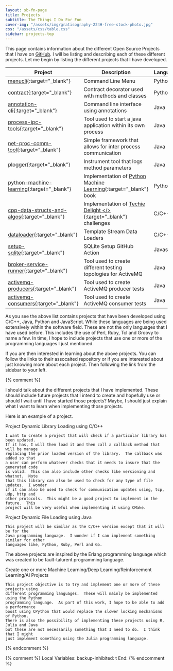 ```yaml
---
layout: sb-fn-page
title: Projects
subtitle: The Things I Do For Fun
cover-img: "/assets/img/gratisography-224H-free-stock-photo.jpg"
css: "/assets/css/table.css"
sidebar: projects-top
---
```


This page contains information about the different Open Source Projects that I have on
<a href="https://github.com/ccorsi?tab=repositories" target="_blank">GitHub</a>.  I will
be listing and describing each of these different projects.  Let me begin by listing the
different projects that I have developed.

| Project | Description | Language |
| --------- | -------- | -------- |
| [menucli](https://github.com/ccorsi/menucli){:target="_blank"} | Command Line Menu | Python  |
| [contract](https://github.com/ccorsi/contract){:target="_blank"} | Contract decorator used with methods and classes | Python |
| [annotation-cli](https://github.com/ccorsi/annotation-cli){:target="_blank"} | Command line interface using annotations | Java |
| [process-ipc-tools](https://github.com/ccorsi/process-ipc-tools){:target="_blank"} | Tool used to start a java application within its own process | Java |
| [net-proc-comm-tool](https://github.com/ccorsi/net-proc-comm-tool){:target="_blank"} | Simple framework that allows for inter process communication | Java |
| [plogger](https://github.com/ccorsi/learning/tree/plogger){:target="_blank"} | Instrument tool that logs method parameters | Java |
| [python-machine-learning](https://github.com/ccorsi/learning/tree/python-machine-learning){:target="_blank"} | Implementation of [Python Machine Learning](https://www.packtpub.com/product/python-machine-learning-third-edition/9781789955750){:target="_blank"} book | Python |
| [cpp-data-structs-and-algos](https://github.com/ccorsi/learning/tree/cpp_data_structs_and_algos){:target="_blank"} | Implementation of [Techie Delight &lt;/&gt;](https://www.techiedelight.com/){:target="_blank"} challenges | C/C++ |
| [dataloader](https://github.com/ccorsi/learning/tree/dataloader){:target="_blank"} | Template Stream Data Loaders | C/C++ |
| [setup-sqlite](https://github.com/ccorsi/setup-sqlite){:target="_blank"} | SQLite Setup GitHub Action | Javascript |
| [broker-service-runner](https://github.com/ccorsi/broker-service-runner){:target="_blank"} | Tool used to create different testing topologies for ActiveMQ | Java |
| [activemq-producers](https://github.com/ccorsi/activemq-producers){:target="_blank"} | Tool used to create ActiveMQ producer tests | Java |
| [activemq-consumers](https://github.com/ccorsi/activemq-consumers){:target="_blank"} | Tool used to create ActiveMQ consumer tests | Java |

As you see the above list contains projects that have been developed using C/C++, Java, Python
and JavaScript. While these languages are being used extensively within the software field.  These
are not the only languages that I have used before.  This includes the use of Perl, Ruby, Tcl and
Groovy to name a few.  In time, I hope to include projects that use one or more of the programming
languages I just mentioned.

If you are then interested in learning about the above projects.  You can follow the links to their
assocaited repository or if you are interested about just knowing more about each project.  Then
following the link from the sidebar to your left.

{% comment %}

I should talk about the different projects that I have implemented.  These should include
future projects that I intend to create and hopefully use or should I wait until I have
started those projects?  Maybe, I should just explain what I want to learn when implementing
those projects.

Here is an example of a project.

Project Dynamic Library Loading using C/C++

	I want to create a project that will check if a particular library has been updated.
	If it has, I will then load it and then call a callback method that will be manage
	replacing the prior loaded version of the library.  The callback was added so that
	a user can perform whatever checks that it needs to insure that the generated code
	is valid.  This can also include other checks like versioning and whatnot.  Note
	that this library can also be used to check for any type of file updates.  I wonder
	if it can also be used to check for communication updates using, tcp, udp, http and
	other protocols.  This might be a good project to implement in the future.  This
	project will be very useful when implementing it using CMake.

Project Dynamic File Loading using Java

	This project will be similar as the C/C++ version except that it will be for the
	Java programming language.  I wonder if I can implement something similar for other
	languages like, Python, Ruby, Perl and Go.

The above projects are inspired by the Erlang programming language which was created to be
fault-talurent programming language.

Create one or more Machine Learning/Deep Learning/Reinforcement Learning/AI Projects

	This project objective is to try and implement one or more of these projects using 
	different programming languages.  These will mainly be implemented using the Python
	programming language.  As part of this work, I hope to be able to add a performance
	boost using CPython that would replace the slower locking mechanisms of Python.
	There is also the possibility of implementing these projects using R, Julia and Java
	but these are not necessarily something that I need to do.  I think that I might
	just implement something using the Julia programming language.

{% endcomment %}


{% comment %}
Local Variables:
backup-inhibited: t
End:
{% endcomment %}

